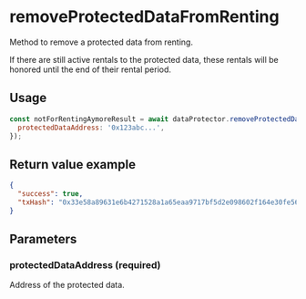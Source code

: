 # removeProtectedDataFromRenting

Method to remove a protected data from renting.

If there are still active rentals to the protected data, these rentals will be honored until the
end of their rental period.

## Usage

```javascript
const notForRentingAymoreResult = await dataProtector.removeProtectedDataFromRenting({
  protectedDataAddress: '0x123abc...',
});
```

## Return value example

```json
{
  "success": true,
  "txHash": "0x33e58a89631e6b4271528a1a65eaa9717bf5d2e098602f164e30fe56585895e6"
}
```

## Parameters

### protectedDataAddress (required)

Address of the protected data.
